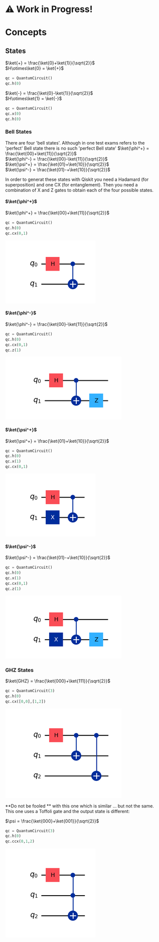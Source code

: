 # ⚠️ Work in Progress!

# Concepts

## States
$`\ket{+} = \frac{\ket{0}+\ket{1}}{\sqrt{2}}`$  
$`H\otimes\ket{0} = \ket{+}`$  
```python
qc = QuantumCircuit()
qc.h(0)
```
$`\ket{-} = \frac{\ket{0}-\ket{1}}{\sqrt{2}}`$  
$`H\otimes\ket{1} = \ket{-}`$
```python
qc = QuantumCircuit()
qc.x(0)
qc.h(0)
```
### Bell States
There are four 'bell states'. Although in one test exams refers to the 'perfect' Bell state there is no such 'perfect Bell state'
$`\ket{\phi^+} = \frac{\ket{00}+\ket{11}}{\sqrt{2}}`$  
$`\ket{\phi^-} = \frac{\ket{00}-\ket{11}}{\sqrt{2}}`$  
$`\ket{\psi^+} = \frac{\ket{01}+\ket{10}}{\sqrt{2}}`$  
$`\ket{\psi^-} = \frac{\ket{01}-+\ket{10}}{\sqrt{2}}`$  

In order to generat these states with Qiskit you need a Hadamard (for superposition) and one CX (for entanglement). Then you need a combination of X and Z gates to obtain each of the four possible states.

#### $\ket{\phi^+}$  
$`\ket{\phi^+} = \frac{\ket{00}+\ket{11}}{\sqrt{2}}`$  
```python
qc = QuantumCircuit()
qc.h(0)
qc.cx(0,1)
```
!['bell1'](../images/bell1.png)  

#### $\ket{\phi^-}$  
$`\ket{\phi^-} = \frac{\ket{00}-\ket{11}}{\sqrt{2}}`$  
```python
qc = QuantumCircuit()
qc.h(0)
qc.cx(0,1)
qc.z(1)
```
!['bell2'](../images/bell2.png)  

#### $\ket{\psi^+}$  
$`\ket{\psi^+} = \frac{\ket{01}+\ket{10}}{\sqrt{2}}`$  
```python
qc = QuantumCircuit()
qc.h(0)
qc.x(1)
qc.cx(0,1)
```
!['bell3'](../images/bell3.png)  

#### $\ket{\psi^-}$  
$`\ket{\psi^-} = \frac{\ket{01}-+\ket{10}}{\sqrt{2}}`$  
```python
qc = QuantumCircuit()
qc.h(0)
qc.x(1)
qc.cx(0,1)
qc.z(1)
```
!['bell4'](../images/bell4.png)  
### GHZ States
$`\ket{GHZ} = \frac{\ket{000}+\ket{111}}{\sqrt{2}}`$  
```python
qc = QuantumCircuit(3)
qc.h(0)
qc.cx([0,0],[1,2]) 
```
!['ghz'](../images/ghz.png)  

**Do not be fooled ** with this one which is similar ... but not the same. This one uses a Toffoli gate and the output state is different:  

$`\psi = \frac{\ket{000}+\ket{001}}{\sqrt{2}}`$  
```python
qc = QuantumCircuit(3)
qc.h(0)
qc.ccx(0,1,2) 
```
!['toff1'](../images/toff1.png)  

